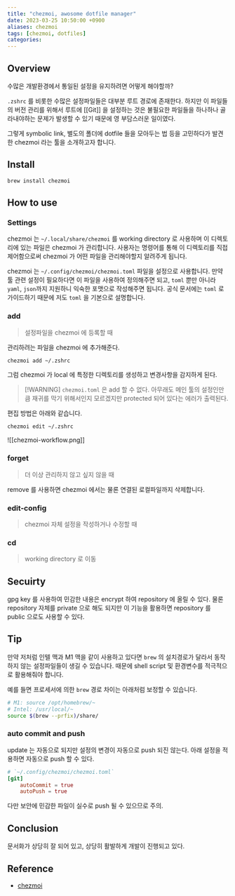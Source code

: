 ```yaml
---
title: "chezmoi, awosome dotfile manager"
date: 2023-03-25 10:50:00 +0900
aliases: chezmoi
tags: [chezmoi, dotfiles]
categories: 
---
```


## Overview

수많은 개발환경에서 통일된 설정을 유지하려면 어떻게 해야할까?

`.zshrc` 를 비롯한 수많은 설정파일들은 대부분 루트 경로에 존재한다. 하지만 이 파일들의 버전 관리를 위해서 루트에 [[Git]] 을 설정하는 것은 불필요한 파일들을 하나하나 골라내야하는 문제가 발생할 수 있기 때문에 영 부담스러운 일이였다.

그렇게 symbolic link, 별도의 폴더에 dotfile 들을 모아두는 법 등을 고민하다가 발견한 chezmoi 라는 툴을 소개하고자 합니다.

## Install

```bash
brew install chezmoi
```

## How to use

### Settings

chezmoi 는 `~/.local/share/chezmoi` 를 working directory 로 사용하며 이 디렉토리에 있는 파일은 chezmoi 가 관리합니다. 사용자는 명령어를 통해 이 디렉토리를 직접 제어함으로써 chezmoi 가 어떤 파일을 관리해야할지 알려주게 됩니다.

chezmoi 는 `~/.config/chezmoi/chezmoi.toml` 파일을 설정으로 사용합니다. 만약 툴 관련 설정이 필요하다면 이 파일을 사용하여 정의해주면 되고, `toml` 뿐만 아니라 `yaml`, `json`까지 지원하니 익숙한 포맷으로 작성해주면 됩니다. 공식 문서에는 `toml` 로 가이드하기 때문에 저도 `toml` 을 기본으로 설명합니다.

### add

> 설정파일을 chezmoi 에 등록할 때

관리하려는 파일을 chezmoi 에 추가해준다.

```bash
chezmoi add ~/.zshrc
```

그럼 chezmoi 가 local 에 특정한 디렉토리를 생성하고 변경사항을 감지하게 된다.

> [!WARNING] `chezmoi.toml` 은 add 할 수 없다.
> 아무래도 메인 툴의 설정인만큼 재귀를 막기 위해서인지 모르겠지만 protected 되어 있다는 에러가 출력된다.

편집 방법은 아래와 같습니다.

```bash
chezmoi edit ~/.zshrc
```

![[chezmoi-workflow.png]]

### forget

> 더 이상 관리하지 않고 싶지 않을 때

remove 를 사용하면 chezmoi 에서는 물론 연결된 로컬파일까지 삭제합니다.

### edit-config

> chezmoi 자체 설정을 작성하거나 수정할 때

### cd

> working directory 로 이동

## Secuirty

gpg key 를 사용하여 민감한 내용은 encrypt 하여 repository 에 올릴 수 있다. 물론 repository 자체를 private 으로 해도 되지만 이 기능을 활용하면 repository 를 public 으로도 사용할 수 있다.

## Tip

만약 저처럼 인텔 맥과 M1 맥을 같이 사용하고 있다면 `brew` 의 설치경로가 달라서 동작하지 않는 설정파일들이 생길 수 있습니다. 때문에 shell script 및 환경변수를 적극적으로 활용해줘야 합니다.

예를 들면 프로세서에 의한 `brew` 경로 차이는 아래처럼 보정할 수 있습니다.

```bash
# M1: source /opt/homebrew/~
# Intel: /usr/local/~
source $(brew --prfix)/share/
```

### auto commit and push

update 는 자동으로 되지만 설정의 변경이 자동으로 push 되진 않는다. 아래 설정을 적용하면 자동으로 push 할 수 있다.

```toml
# `~/.config/chezmoi/chezmoi.toml`
[git]
    autoCommit = true
    autoPush = true
```

다만 보안에 민감한 파일이 실수로 push 될 수 있으므로 주의.

## Conclusion

문서화가 상당히 잘 되어 있고, 상당히 활발하게 개발이 진행되고 있다.

## Reference

- [chezmoi](https://www.chezmoi.io)
